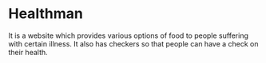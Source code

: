 # Healthman
It is a website which provides various options of food to people suffering with certain illness. It also has checkers so that people can have a check on their health.
